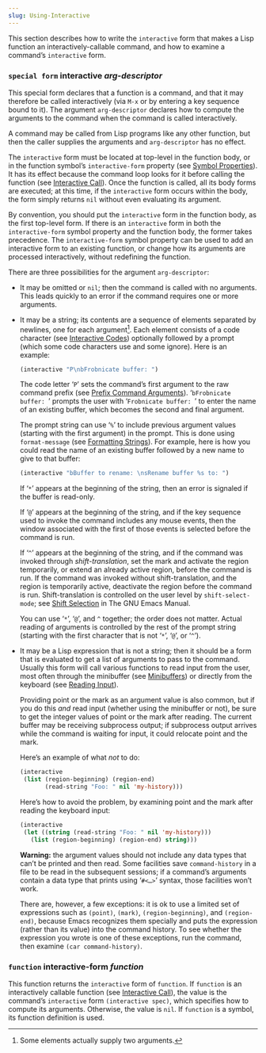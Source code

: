 ```yaml
---
slug: Using-Interactive
---
```


This section describes how to write the `interactive` form that makes a Lisp function an interactively-callable command, and how to examine a command’s `interactive` form.

### <span className="tag specialform">`special form`</span> **interactive** *arg-descriptor*

This special form declares that a function is a command, and that it may therefore be called interactively (via `M-x` or by entering a key sequence bound to it). The argument `arg-descriptor` declares how to compute the arguments to the command when the command is called interactively.

A command may be called from Lisp programs like any other function, but then the caller supplies the arguments and `arg-descriptor` has no effect.

The `interactive` form must be located at top-level in the function body, or in the function symbol’s `interactive-form` property (see [Symbol Properties](/docs/elisp/Symbol-Properties)). It has its effect because the command loop looks for it before calling the function (see [Interactive Call](/docs/elisp/Interactive-Call)). Once the function is called, all its body forms are executed; at this time, if the `interactive` form occurs within the body, the form simply returns `nil` without even evaluating its argument.

By convention, you should put the `interactive` form in the function body, as the first top-level form. If there is an `interactive` form in both the `interactive-form` symbol property and the function body, the former takes precedence. The `interactive-form` symbol property can be used to add an interactive form to an existing function, or change how its arguments are processed interactively, without redefining the function.

There are three possibilities for the argument `arg-descriptor`:

*   It may be omitted or `nil`; then the command is called with no arguments. This leads quickly to an error if the command requires one or more arguments.

*   It may be a string; its contents are a sequence of elements separated by newlines, one for each argument[^1]. Each element consists of a code character (see [Interactive Codes](/docs/elisp/Interactive-Codes)) optionally followed by a prompt (which some code characters use and some ignore). Here is an example:

    ```lisp
    (interactive "P\nbFrobnicate buffer: ")
    ```

    The code letter ‘`P`’ sets the command’s first argument to the raw command prefix (see [Prefix Command Arguments](/docs/elisp/Prefix-Command-Arguments)). ‘`bFrobnicate buffer: `’ prompts the user with ‘`Frobnicate buffer: `’ to enter the name of an existing buffer, which becomes the second and final argument.

    The prompt string can use ‘`%`’ to include previous argument values (starting with the first argument) in the prompt. This is done using `format-message` (see [Formatting Strings](/docs/elisp/Formatting-Strings)). For example, here is how you could read the name of an existing buffer followed by a new name to give to that buffer:

    ```lisp
    (interactive "bBuffer to rename: \nsRename buffer %s to: ")
    ```

    If ‘`*`’ appears at the beginning of the string, then an error is signaled if the buffer is read-only.

    If ‘`@`’ appears at the beginning of the string, and if the key sequence used to invoke the command includes any mouse events, then the window associated with the first of those events is selected before the command is run.

    If ‘`^`’ appears at the beginning of the string, and if the command was invoked through *shift-translation*, set the mark and activate the region temporarily, or extend an already active region, before the command is run. If the command was invoked without shift-translation, and the region is temporarily active, deactivate the region before the command is run. Shift-translation is controlled on the user level by `shift-select-mode`; see [Shift Selection](https://www.gnu.org/software/emacs/manual/html_mono/emacs.html#Shift-Selection) in The GNU Emacs Manual.

    You can use ‘`*`’, ‘`@`’, and `^` together; the order does not matter. Actual reading of arguments is controlled by the rest of the prompt string (starting with the first character that is not ‘`*`’, ‘`@`’, or ‘`^`’).

*   It may be a Lisp expression that is not a string; then it should be a form that is evaluated to get a list of arguments to pass to the command. Usually this form will call various functions to read input from the user, most often through the minibuffer (see [Minibuffers](/docs/elisp/Minibuffers)) or directly from the keyboard (see [Reading Input](/docs/elisp/Reading-Input)).

    Providing point or the mark as an argument value is also common, but if you do this *and* read input (whether using the minibuffer or not), be sure to get the integer values of point or the mark after reading. The current buffer may be receiving subprocess output; if subprocess output arrives while the command is waiting for input, it could relocate point and the mark.

    Here’s an example of what *not* to do:

    ```lisp
    (interactive
     (list (region-beginning) (region-end)
           (read-string "Foo: " nil 'my-history)))
    ```

    Here’s how to avoid the problem, by examining point and the mark after reading the keyboard input:

    ```lisp
    (interactive
     (let ((string (read-string "Foo: " nil 'my-history)))
       (list (region-beginning) (region-end) string)))
    ```

    **Warning:** the argument values should not include any data types that can’t be printed and then read. Some facilities save `command-history` in a file to be read in the subsequent sessions; if a command’s arguments contain a data type that prints using ‘`#<…>`’ syntax, those facilities won’t work.

    There are, however, a few exceptions: it is ok to use a limited set of expressions such as `(point)`, `(mark)`, `(region-beginning)`, and `(region-end)`, because Emacs recognizes them specially and puts the expression (rather than its value) into the command history. To see whether the expression you wrote is one of these exceptions, run the command, then examine `(car command-history)`.

### <span className="tag function">`function`</span> **interactive-form** *function*

This function returns the `interactive` form of `function`. If `function` is an interactively callable function (see [Interactive Call](/docs/elisp/Interactive-Call)), the value is the command’s `interactive` form `(interactive spec)`, which specifies how to compute its arguments. Otherwise, the value is `nil`. If `function` is a symbol, its function definition is used.

[^1]: Some elements actually supply two arguments.
